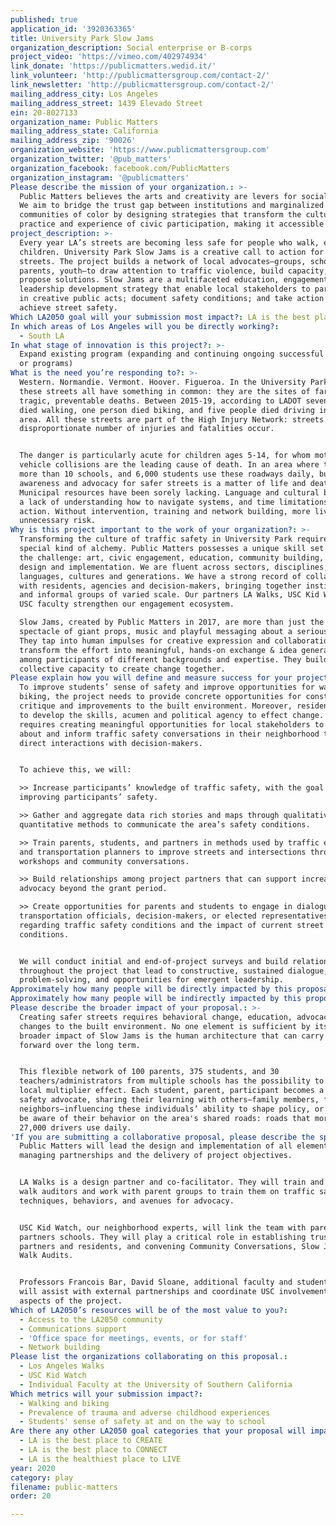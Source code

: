```yaml
---
published: true
application_id: '3920363365'
title: University Park Slow Jams
organization_description: Social enterprise or B-corps
project_video: 'https://vimeo.com/402974934'
link_donate: 'https://publicmatters.wedid.it/'
link_volunteer: 'http://publicmattersgroup.com/contact-2/'
link_newsletter: 'http://publicmattersgroup.com/contact-2/'
mailing_address_city: Los Angeles
mailing_address_street: 1439 Elevado Street
ein: 20-8027133
organization_name: Public Matters
mailing_address_state: California
mailing_address_zip: '90026'
organization_website: 'https://www.publicmattersgroup.com'
organization_twitter: '@pub_matters'
organization_facebook: facebook.com/PublicMatters
organization_instagram: '@publicmatters'
Please describe the mission of your organization.: >-
  Public Matters believes the arts and creativity are levers for social change.
  We aim to bridge the trust gap between institutions and marginalized
  communities of color by designing strategies that transform the culture,
  practice and experience of civic participation, making it accessible to all.
project_description: >-
  Every year LA’s streets are becoming less safe for people who walk, especially
  children. University Park Slow Jams is a creative call to action for safer
  streets. The project builds a network of local advocates—groups, schools,
  parents, youth—to draw attention to traffic violence, build capacity, and
  propose solutions. Slow Jams are a multifaceted education, engagement, and
  leadership development strategy that enable local stakeholders to participate
  in creative public acts; document safety conditions; and take action to
  achieve street safety.
Which LA2050 goal will your submission most impact?: LA is the best place to PLAY
In which areas of Los Angeles will you be directly working?:
  - South LA
In what stage of innovation is this project?: >-
  Expand existing program (expanding and continuing ongoing successful projects
  or programs)
What is the need you’re responding to?: >-
  Western. Normandie. Vermont. Hoover. Figueroa. In the University Park area
  these streets all have something in common: they are the sites of far too many
  tragic, preventable deaths. Between 2015-19, according to LADOT seven people
  died walking, one person died biking, and five people died driving in the
  area. All these streets are part of the High Injury Network: streets where a
  disproportionate number of injuries and fatalities occur. 


  The danger is particularly acute for children ages 5-14, for whom motor
  vehicle collisions are the leading cause of death. In an area where there are
  more than 10 schools, and 6,000 students use these roadways daily, building
  awareness and advocacy for safer streets is a matter of life and death.
  Municipal resources have been sorely lacking. Language and cultural barriers,
  a lack of understanding how to navigate systems, and time limitations inhibit
  action. Without intervention, training and network building, more lives are at
  unnecessary risk.
Why is this project important to the work of your organization?: >-
  Transforming the culture of traffic safety in University Park requires a
  special kind of alchemy. Public Matters possesses a unique skill set to meet
  the challenge: art, civic engagement, education, community building, project
  design and implementation. We are fluent across sectors, disciplines,
  languages, cultures and generations. We have a strong record of collaborating
  with residents, agencies and decision-makers, bringing together institutions
  and informal groups of varied scale. Our partners LA Walks, USC Kid Watch and
  USC faculty strengthen our engagement ecosystem.

  Slow Jams, created by Public Matters in 2017, are more than just the street
  spectacle of giant props, music and playful messaging about a serious issue.
  They tap into human impulses for creative expression and collaboration, and
  transform the effort into meaningful, hands-on exchange & idea generation
  among participants of different backgrounds and expertise. They build a
  collective capacity to create change together.
Please explain how you will define and measure success for your project.: >-
  To improve students’ sense of safety and improve opportunities for walking and
  biking, the project needs to provide concrete opportunities for constructive
  critique and improvements to the built environment. Moreover, residents need
  to develop the skills, acumen and political agency to effect change. This
  requires creating meaningful opportunities for local stakeholders to learn
  about and inform traffic safety conversations in their neighborhood through
  direct interactions with decision-makers. 


  To achieve this, we will:

  >> Increase participants’ knowledge of traffic safety, with the goal of
  improving participants’ safety. 

  >> Gather and aggregate data rich stories and maps through qualitative and
  quantitative methods to communicate the area’s safety conditions.  

  >> Train parents, students, and partners in methods used by traffic engineers
  and transportation planners to improve streets and intersections through
  workshops and community conversations.

  >> Build relationships among project partners that can support increased
  advocacy beyond the grant period.

  >> Create opportunities for parents and students to engage in dialogue with
  transportation officials, decision-makers, or elected representatives,
  regarding traffic safety conditions and the impact of current street
  conditions.


  We will conduct initial and end-of-project surveys and build relationships
  throughout the project that lead to constructive, sustained dialogue,
  problem-solving, and opportunities for emergent leadership.
Approximately how many people will be directly impacted by this proposal?: '505'
Approximately how many people will be indirectly impacted by this proposal?: '30350'
Please describe the broader impact of your proposal.: >-
  Creating safer streets requires behavioral change, education, advocacy, and
  changes to the built environment. No one element is sufficient by itself. The
  broader impact of Slow Jams is the human architecture that can carry work
  forward over the long term.


  This flexible network of 100 parents, 375 students, and 30
  teachers/administrators from multiple schools has the possibility to create a
  local multiplier effect. Each student, parent, participant becomes a traffic
  safety advocate, sharing their learning with others—family members, friends,
  neighbors—influencing these individuals’ ability to shape policy, or to simply
  be aware of their behavior on the area's shared roads: roads that more than
  27,000 drivers use daily.  
'If you are submitting a collaborative proposal, please describe the specific role of partner organizations in the project.': >-
  Public Matters will lead the design and implementation of all elements,
  managing partnerships and the delivery of project objectives.


  LA Walks is a design partner and co-facilitator. They will train and supervise
  walk auditors and work with parent groups to train them on traffic safety
  techniques, behaviors, and avenues for advocacy.


  USC Kid Watch, our neighborhood experts, will link the team with parents and
  partners schools. They will play a critical role in establishing trust between
  partners and residents, and convening Community Conversations, Slow Jams and
  Walk Audits. 


  Professors Francois Bar, David Sloane, additional faculty and student groups,
  will assist with external partnerships and coordinate USC involvement in all
  aspects of the project. 
Which of LA2050’s resources will be of the most value to you?:
  - Access to the LA2050 community
  - Communications support
  - 'Office space for meetings, events, or for staff'
  - Network building
Please list the organizations collaborating on this proposal.:
  - Los Angeles Walks
  - USC Kid Watch
  - Individual Faculty at the University of Southern California
Which metrics will your submission impact?:
  - Walking and biking
  - Prevalence of trauma and adverse childhood experiences
  - Students' sense of safety at and on the way to school
Are there any other LA2050 goal categories that your proposal will impact?:
  - LA is the best place to CREATE
  - LA is the best place to CONNECT
  - LA is the healthiest place to LIVE
year: 2020
category: play
filename: public-matters
order: 20

---
```

